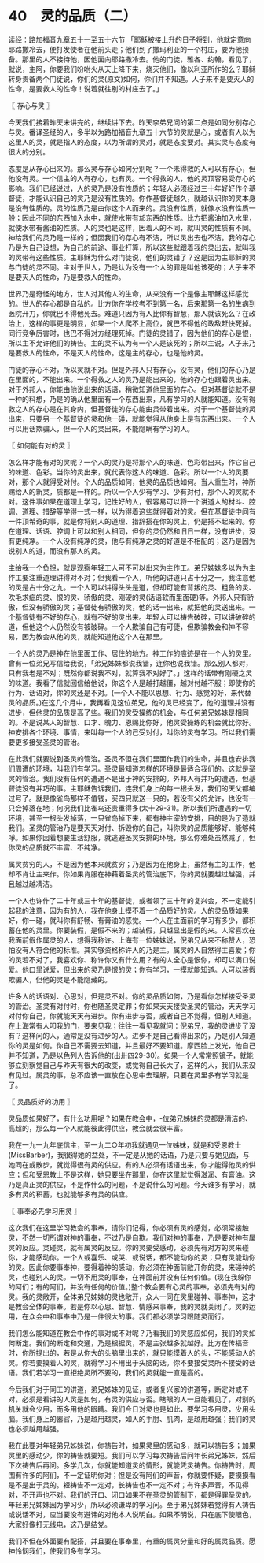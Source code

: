 # 40　灵的品质（二）


读经：路加福音九章五十一至五十六节
「耶稣被接上升的日子将到，他就定意向耶路撒冷去，便打发使者在他前头走；他们到了撒玛利亚的一个村庄，要为他预备。那里的人不接待他，因他面向耶路撒冷去。他的门徒，雅各、约翰，看见了，就说，主阿，你要我们吩咐火从天上降下来，烧灭他们，像以利亚所作的么？耶稣转身责备两个门徒说，你们的灵(原文)如何，你们并不知道。人子来不是要灭人的性命，是要救人的性命！说着就往别的村庄去了。」



〖 存心与灵 〗

今天我们接着昨天未讲完的，继续讲下去。昨天李弟兄问的第二点是如同分别存心与灵。番译圣经的人，多半以为路加福音九章五十六节的灵就是心，或者有人以为这里人的灵，就是指人的态度，以为所谓的灵对，就是态度要对。其实灵与态度有很大的分别。

态度是从存心出来的。那么灵与存心如何分别呢？一个未得救的人可以有存心，但他没有灵。一个信主的人有存心，也有灵。一个得救的人，他的灵顶容易受存心的影响。我们已经说过，人的灵乃是没有性质的；年轻人必须经过三十年好好作个基督徒，才能认识自己的灵乃是没有性质的。你作基督徒越久，就越认识你的灵本身是没有性质的。灵的性质乃是由你这个人而来的。灵没有性质，就像水没有性质一般；因此不同的东西加入水中，就使水带有邡东西的性质。比方把酱油加入水里，就使水带有酱油的性质。人的灵也是这样，因着人的不同，就叫灵的性质有不同。神给我们的灵乃是一样的；但因我们的存心有不洁，所以灵出去也不洁。我的存心乃是为自己设想，为自己的前途、事业打算，所以这些就跟着我的灵出去，就叫我的灵带有这些性质。主耶稣为什么对门徒说，他们的灵错了？这是因为主耶稣的灵与门徒的灵不同。主对于世人，乃是认为没有一个人的罪是叫他该死的；人子来不是要灭人的性命，乃是要救人的性命。

世界乃是奇怪的地方，世人对其他人的生命，从来没有一个是像主耶稣这样感觉的。世人的存心都是自私的。比方你在学校考不到第一名，后来那第一名的生病到医院开刀，你就巴不得他死去。难道只因为有人比你有智慧，那人就该死么？在政治上，这样的事更是明显，如果一个人爬不上高位，就巴不得他的政敌赶快死掉。同行竞争厉害时，也巴不得对方经理死掉。门徒的灵错了，因为他们的存心是恨，所以主不允许他们的祷告。主的灵不认为有一个人是该死的；所以主说，人子来乃是要救人的性命，不是灭人的性命。这是主的存心，也是他的灵。

门徒的存心不对，所以灵就不对。但是外邦人只有存心，没有灵，他们的存心乃是在里面的，不能出来。一个得救之人的灵乃是能出来的，他的存心也跟着灵出来。对于外邦人，你能由他说出来的话语，稍微知道他里面的存心。但对基督徒就不是一种的料想，乃是的确从他里面有一个东西出来，凡有学习的人就能知道。没有得救之人的存心是在其身内，但基督徒的存心能由灵带着出来。对于一个基督徒的灵出来，只要另一个基督徒的灵和他一碰，就能觉得从他身上是有东西出来。一个人可以用话欺骗人，但一个人的灵出来，不能隐瞒有学习的人。



〖 如何能有对的灵 〗

怎么样才能有对的灵呢？一个人的灵乃是将那个人的味道、色彩带出来，作它自己的味道、色彩。当你的灵出来，就代表你这人的味道、色彩。所以一个人的灵要对，那个人就得受对付。个人的品质如何，他灵的品质也如何。当人重生时，神所赐给人的新灵，质都是一样的。所以一个人少有学习、少有对付，那个人的灵就不对。这件事如果在道理上学习，记性好的人，很容易可以将一个讲道人的材斗、腔调、道理、措辞等学得一式一样，以为得着这些就得着对的灵。但在基督徒中间有一件顶希奇的事，就是你将别人的道理、措辞搭在你的灵上，仍是搭不起来的。你在道理、话语、腔调上可以和别人相同，但你的灵仍然和旧日一样，没有进步，没有更纯净。一个人没有纯净的灵，他与有纯净之灵的好道是不相配的；这乃是因为说别人的道，而没有那人的灵。

主给我一个负担，就是观察年轻工人可不可以出来为主作工。弟兄姊妹多以为为主作工要注重道理讲得对不对；但我看一个人，听他的讲道只占十分之一，我注意他的灵是占十分之九。一个人可以讲得头头是道，但却可能有背叛的灵、粗鲁的灵、吹毛求疵的灵、恨的灵、骄傲的灵、刚硬的灵(话语软而里面硬)等。外邦人只有骄傲，但没有骄傲的灵；基督徒有骄傲的灵，他的话一出来，就把他的灵送出来。一个基督徒有不好的存心，就有不好的灵出来。年轻人可以祷告破碎，可以讲破碎的道，但他这个人仍然没有被破碎。一个人欺骗自己有可倢，但欺骗教会和神不容易，因为教会从他的灵，就能知道他这个人在那里。

一个人的灵乃是神在他里面工作、居住的地方。神工作的痕迹是在一个人的灵里。曾有一位弟兄写信给我说，「弟兄姊妹都说我错，连你也说我错。那么别人都对，只有我老是不对；既然你都说我不对，就算我不对好了。」这样的话带有刚硬之灵的味道。我看了信就回信给他说，你这个人是越打越僵，越对付越不服；即使你的行为、话语对，你的灵还是不对。(一个人不能以思想、行为、感觉的好，来代替灵的品质。)在这几个月中，我再看见这位弟兄，他的灵已经变了，他的道理并没有进步，但他灵的品质是高了些。我们的灵受操练的机会，与任何弟兄姊妹是相同的。不是说某人的智慧、口才、魄力、恩赐比你好，他灵受操练的机会就比你好。神安排各个环境、事情，来叫每一个人的己受对付，叫你的灵有学习。所以我们需要更多接受圣灵的管治。

在此我们就要说到圣灵的管治。圣灵不但在我们里面作我们的生命，并且也安排我们周遭的环境，叫我们有学习。圣灵最知道怎样的环境是最适合我们的。这就是圣灵的管治。我们没有任何的遭遇不是出于神的安排的。外邦人有并巧的遭遇，但基督徒没有并巧的事。主耶稣告诉我们，连我们身上的每一根头发，我们的天父都编过号了。就是像雀鸟那样不值钱，买四只就送一只的，若没有父的允许，也没有一只会掉落在地；何况我们比雀鸟还贵重得多(太十29-31)。所以我们所遭遇的一切环境，甚至一根头发掉落，一只雀鸟掉下来，都有神主宰的安排，目的是为了造就我们。圣灵的管治乃是要天天对付、拆毁你的自己，叫你灵的品质能够好、能够纯凈。如果你因着想要生活舒服，就逃避圣灵安排的环境，那么你难处虽然减了，但你灵的品质就不丰富、不纯净。

属灵贫穷的人，不是因为他本来就贫穷；乃是因为在他身上，虽然有主的工作，他却不肯让主来作。你如果肯服在神藉着圣灵的管治底下，你的灵就要越过越强，并且越过越凊洁。

一个人也许作了二十年或三十年的基督徒，或者领了三十年的复兴会，不一定能引起我的注意，因为有的人，我在他身上摸不着一个品质好的灵。人的灵品质如果好，你一碰，就叫你有舒畅、有膏油的感觉。一个人在主面前的学习有多少，都积蓄在他的灵里。你要装假，是假不来的；越装假，只越显出是假的来。人常喜欢在我面前假作属灵的人，想得我称许。上海有一位姊妹说，倪弟兄从来不称赞人，恐怕没有人符合他的标准。其实够资格称许人的乃是主。属灵的人自然得主喜爱；你的灵若不对了，我喜欢你、称许你又有什么用？有的人全心是恨你，却可以满口说爱。他口里说爱，但出来的灵乃是恨的灵；你有学习，一摸就能知道。人可以装假欺骗人，但他的灵是不能隐藏的。

许多人的话语对、心思对，但是灵不对。你的灵品质如何，乃是看你怎样接受圣灵的管治。圣灵有对付时，你也随圣灵定罪；你如果天天接受圣灵的管治，天天学习对付你自己，你就能天天有进步。你有进步与否，威者自己不觉得，但别人知道。在上海常有人叩我的门，要来见我；往往一看见我就问：倪弟兄，我的灵进步了没有？这样问的人，通常是没有进步的人。进步不是自己看得出来的，乃是别人知道你的灵是如何。你自己不需要去知道，并且最好不要知道。摩西脸上发光，他自己并不知道，乃是以色列人告诉他的(出卅四29-30)。如果一个人常常照镜子，就能够立刻察觉自己与昨天有很大的改变，或觉得自己长大了，这样的人，我们从来没有见过。属灵的事，总不应该一直放在心思中去理解，只要在灵里多有学习就是了。



〖 灵品质好的功用 〗

灵品质如果好了，有什么功用呢？如果在教会中，-位弟兄姊妹的灵都是清洁的、高超的，那么每一个人就能彼此得供应，教会就会很丰富。

我在一九一九年底信主，至一九二○年初我就遇见一位姊妹，就是和受恩教士(MissBarber)，我很得她的益处，不一定是从她的话语，乃是只要与她见面，与她同在或散步，就觉得很有灵的供应。有的人必须有话语出来，你才能得他灵的供应；但和受恩教士不是这样，她只要坐在那里，你在这里就觉得滋润、有膏油。这乃是真正灵的供应，不是作什么的问题，不是说什么的问题。今天谁多有学习，就多有灵的积蓄，也就能够多有灵的供应。



〖 事奉必先学习用灵 〗

这次我们在这里学习教会的事奉，请你们记得，你必须有灵的感觉，必须常接触灵，不然一切所谓对神的事奉，不过乃是自欺。我们对神的事奉，乃是要对神有属灵的反应。灵碰灵，就有属灵的反应。你的灵要受感动，必须先有对方的灵来碰你，才能感动你。一个人或喜乐、或哭、或说话，都不能动你的灵；只有灵能动你的灵。因此你要事奉神，要得着神的感动，你必须在神面前敞开你的灵，来碰神的灵，也碰别人的灵。一切不用灵的事奉，在神面前并没有任何价值。(现在我躲你的阿们；有的阿们，并没有任何的价值。)整个教会要有心灵的事奉，必须先有对的灵。我的灵敞开，全体弟兄姊妹的灵也敞开，众人一同在灵里碰神、事奉神，这才是教会全体的事奉。若是你以心思、智慧、情感来事奉，我的灵就关闭了。灵的运用，在众会中和事奉中乃是一件很大的事。我们都必须学习跟随灵而行。

我们怎么能知道在教会中作的事对或不对呢？乃看我们的灵感应如何，我们的灵如何断定。我们的断定和交通，乃是根据灵，不是主张越多就越好。比方在传福音时，你所提出的，若是从你大的头脑里出来的，就只能摸着人的头，不能感动人的灵。你若要摸着人的灵，就得学习不用出于头脑的话。你不要接受灵所不接受的话语。我们若学习一直拒绝灵所不要的，我们的灵就能一直是高的。

今后我们对于同工的讲道，弟兄姊妹的见证，或者复兴家的讲道等，断定对或不对，必须是看讲的人灵是如何，有灵的供应与否。瞎眼的人一旦能看见了，对别的机关就会少用，而多用他的眼睛。我们今日对灵也是如此，要学习多用灵，少用头脑。我们身上的器官，乃是越用越灵，如人的手肘、肌肉，是越用越强；我们的灵也必须越用越强。

我在此要对年轻弟兄姊妹说，你祷告时，如果灵里的感动多，就可以祷告多；加果灵里的感动少，你的祷告就要短。我们可以学习每次祷告后问年长弟兄姊妹，然后下次祷告后再问。多学几次，你就能知道灵的情形，就能凭灵祷告。你祷告时，周围有许多的阿们，不一定证明你对；怛是没有阿们的声音，你就要怀疑，要摸摸看是不是出于灵的。裋祷告不一定对，长祷告也不一定不对；有许多声音，不见得对，不开声也不对。我们的开口、闭口如果不在圣灵的管制下，都是得罪圣灵的。年轻弟兄姊妹因为学习少，所以必须谦卑的学习问。至于弟兄姊妹若觉得有人祷告或说话不对，应当要没有避讳的对他本人说明白。如果不明说，只在底下使眼色，大家好像打无线电，这乃是结党。

我们不但在外面要有配搭，并且要在事奉里，有重的属灵分量和好的属灵品质。愿神怜悯我们，使我们多有学习。

